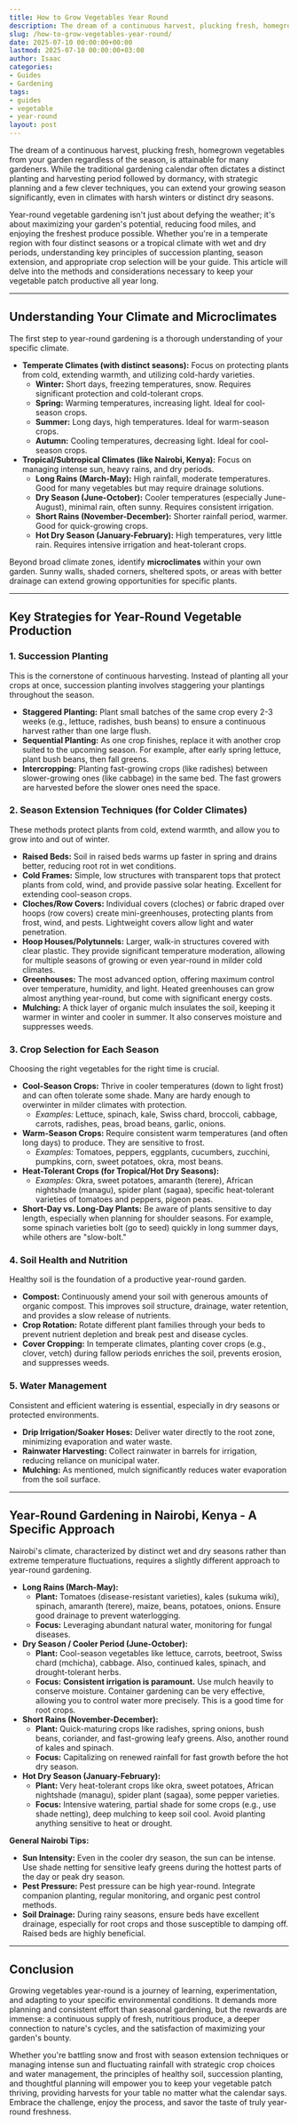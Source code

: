 ```yaml
---
title: How to Grow Vegetables Year Round
description: The dream of a continuous harvest, plucking fresh, homegrown vegetables from your garden regardless of the season, is attainable for many gardeners.
slug: /how-to-grow-vegetables-year-round/
date: 2025-07-10 00:00:00+00:00
lastmod: 2025-07-10 00:00:00+03:00
author: Isaac
categories:
- Guides
- Gardening
tags:
- guides
- vegetable
- year-round
layout: post
---
```

The dream of a continuous harvest, plucking fresh, homegrown vegetables from your garden regardless of the season, is attainable for many gardeners. While the traditional gardening calendar often dictates a distinct planting and harvesting period followed by dormancy, with strategic planning and a few clever techniques, you can extend your growing season significantly, even in climates with harsh winters or distinct dry seasons.

Year-round vegetable gardening isn't just about defying the weather; it's about maximizing your garden's potential, reducing food miles, and enjoying the freshest produce possible. Whether you're in a temperate region with four distinct seasons or a tropical climate with wet and dry periods, understanding key principles of succession planting, season extension, and appropriate crop selection will be your guide. This article will delve into the methods and considerations necessary to keep your vegetable patch productive all year long.

---

## Understanding Your Climate and Microclimates

The first step to year-round gardening is a thorough understanding of your specific climate.

* **Temperate Climates (with distinct seasons):** Focus on protecting plants from cold, extending warmth, and utilizing cold-hardy varieties.
    * **Winter:** Short days, freezing temperatures, snow. Requires significant protection and cold-tolerant crops.
    * **Spring:** Warming temperatures, increasing light. Ideal for cool-season crops.
    * **Summer:** Long days, high temperatures. Ideal for warm-season crops.
    * **Autumn:** Cooling temperatures, decreasing light. Ideal for cool-season crops.
* **Tropical/Subtropical Climates (like Nairobi, Kenya):** Focus on managing intense sun, heavy rains, and dry periods.
    * **Long Rains (March-May):** High rainfall, moderate temperatures. Good for many vegetables but may require drainage solutions.
    * **Dry Season (June-October):** Cooler temperatures (especially June-August), minimal rain, often sunny. Requires consistent irrigation.
    * **Short Rains (November-December):** Shorter rainfall period, warmer. Good for quick-growing crops.
    * **Hot Dry Season (January-February):** High temperatures, very little rain. Requires intensive irrigation and heat-tolerant crops.

Beyond broad climate zones, identify **microclimates** within your own garden. Sunny walls, shaded corners, sheltered spots, or areas with better drainage can extend growing opportunities for specific plants.

---

## Key Strategies for Year-Round Vegetable Production

### 1. Succession Planting

This is the cornerstone of continuous harvesting. Instead of planting all your crops at once, succession planting involves staggering your plantings throughout the season.

* **Staggered Planting:** Plant small batches of the same crop every 2-3 weeks (e.g., lettuce, radishes, bush beans) to ensure a continuous harvest rather than one large flush.
* **Sequential Planting:** As one crop finishes, replace it with another crop suited to the upcoming season. For example, after early spring lettuce, plant bush beans, then fall greens.
* **Intercropping:** Planting fast-growing crops (like radishes) between slower-growing ones (like cabbage) in the same bed. The fast growers are harvested before the slower ones need the space.

### 2. Season Extension Techniques (for Colder Climates)

These methods protect plants from cold, extend warmth, and allow you to grow into and out of winter.

* **Raised Beds:** Soil in raised beds warms up faster in spring and drains better, reducing root rot in wet conditions.
* **Cold Frames:** Simple, low structures with transparent tops that protect plants from cold, wind, and provide passive solar heating. Excellent for extending cool-season crops.
* **Cloches/Row Covers:** Individual covers (cloches) or fabric draped over hoops (row covers) create mini-greenhouses, protecting plants from frost, wind, and pests. Lightweight covers allow light and water penetration.
* **Hoop Houses/Polytunnels:** Larger, walk-in structures covered with clear plastic. They provide significant temperature moderation, allowing for multiple seasons of growing or even year-round in milder cold climates.
* **Greenhouses:** The most advanced option, offering maximum control over temperature, humidity, and light. Heated greenhouses can grow almost anything year-round, but come with significant energy costs.
* **Mulching:** A thick layer of organic mulch insulates the soil, keeping it warmer in winter and cooler in summer. It also conserves moisture and suppresses weeds.

### 3. Crop Selection for Each Season

Choosing the right vegetables for the right time is crucial.

* **Cool-Season Crops:** Thrive in cooler temperatures (down to light frost) and can often tolerate some shade. Many are hardy enough to overwinter in milder climates with protection.
    * *Examples:* Lettuce, spinach, kale, Swiss chard, broccoli, cabbage, carrots, radishes, peas, broad beans, garlic, onions.
* **Warm-Season Crops:** Require consistent warm temperatures (and often long days) to produce. They are sensitive to frost.
    * *Examples:* Tomatoes, peppers, eggplants, cucumbers, zucchini, pumpkins, corn, sweet potatoes, okra, most beans.
* **Heat-Tolerant Crops (for Tropical/Hot Dry Seasons):**
    * *Examples:* Okra, sweet potatoes, amaranth (terere), African nightshade (managu), spider plant (sagaa), specific heat-tolerant varieties of tomatoes and peppers, pigeon peas.
* **Short-Day vs. Long-Day Plants:** Be aware of plants sensitive to day length, especially when planning for shoulder seasons. For example, some spinach varieties bolt (go to seed) quickly in long summer days, while others are "slow-bolt."

### 4. Soil Health and Nutrition

Healthy soil is the foundation of a productive year-round garden.

* **Compost:** Continuously amend your soil with generous amounts of organic compost. This improves soil structure, drainage, water retention, and provides a slow release of nutrients.
* **Crop Rotation:** Rotate different plant families through your beds to prevent nutrient depletion and break pest and disease cycles.
* **Cover Cropping:** In temperate climates, planting cover crops (e.g., clover, vetch) during fallow periods enriches the soil, prevents erosion, and suppresses weeds.

### 5. Water Management

Consistent and efficient watering is essential, especially in dry seasons or protected environments.

* **Drip Irrigation/Soaker Hoses:** Deliver water directly to the root zone, minimizing evaporation and water waste.
* **Rainwater Harvesting:** Collect rainwater in barrels for irrigation, reducing reliance on municipal water.
* **Mulching:** As mentioned, mulch significantly reduces water evaporation from the soil surface.

---

## Year-Round Gardening in Nairobi, Kenya - A Specific Approach

Nairobi's climate, characterized by distinct wet and dry seasons rather than extreme temperature fluctuations, requires a slightly different approach to year-round gardening.

* **Long Rains (March-May):**
    * **Plant:** Tomatoes (disease-resistant varieties), kales (sukuma wiki), spinach, amaranth (terere), maize, beans, potatoes, onions. Ensure good drainage to prevent waterlogging.
    * **Focus:** Leveraging abundant natural water, monitoring for fungal diseases.
* **Dry Season / Cooler Period (June-October):**
    * **Plant:** Cool-season vegetables like lettuce, carrots, beetroot, Swiss chard (mchicha), cabbage. Also, continued kales, spinach, and drought-tolerant herbs.
    * **Focus:** **Consistent irrigation is paramount.** Use mulch heavily to conserve moisture. Container gardening can be very effective, allowing you to control water more precisely. This is a good time for root crops.
* **Short Rains (November-December):**
    * **Plant:** Quick-maturing crops like radishes, spring onions, bush beans, coriander, and fast-growing leafy greens. Also, another round of kales and spinach.
    * **Focus:** Capitalizing on renewed rainfall for fast growth before the hot dry season.
* **Hot Dry Season (January-February):**
    * **Plant:** Very heat-tolerant crops like okra, sweet potatoes, African nightshade (managu), spider plant (sagaa), some pepper varieties.
    * **Focus:** Intensive watering, partial shade for some crops (e.g., use shade netting), deep mulching to keep soil cool. Avoid planting anything sensitive to heat or drought.

**General Nairobi Tips:**
* **Sun Intensity:** Even in the cooler dry season, the sun can be intense. Use shade netting for sensitive leafy greens during the hottest parts of the day or peak dry season.
* **Pest Pressure:** Pest pressure can be high year-round. Integrate companion planting, regular monitoring, and organic pest control methods.
* **Soil Drainage:** During rainy seasons, ensure beds have excellent drainage, especially for root crops and those susceptible to damping off. Raised beds are highly beneficial.

---

## Conclusion

Growing vegetables year-round is a journey of learning, experimentation, and adapting to your specific environmental conditions. It demands more planning and consistent effort than seasonal gardening, but the rewards are immense: a continuous supply of fresh, nutritious produce, a deeper connection to nature's cycles, and the satisfaction of maximizing your garden's bounty.

Whether you're battling snow and frost with season extension techniques or managing intense sun and fluctuating rainfall with strategic crop choices and water management, the principles of healthy soil, succession planting, and thoughtful planning will empower you to keep your vegetable patch thriving, providing harvests for your table no matter what the calendar says. Embrace the challenge, enjoy the process, and savor the taste of truly year-round freshness.
